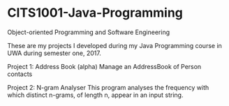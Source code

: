 # CITS1001-Java-Programming
Object-oriented Programming and Software Engineering

These are my projects I developed during my Java Programming course in UWA during semester one, 2017.

Project 1: Address Book (alpha)
  Manage an AddressBook of Person contacts
  
Project 2: N-gram Analyser
  This program analyses the frequency with which distinct n-grams, of length n, appear in an input string.
